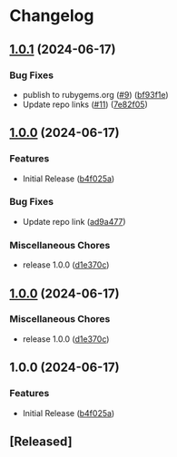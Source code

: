 # Changelog

## [1.0.1](https://github.com/SELISEdigitalplatforms/gotenberg/compare/gotenberg/v1.0.0...gotenberg/v1.0.1) (2024-06-17)


### Bug Fixes

* publish to rubygems.org ([#9](https://github.com/SELISEdigitalplatforms/gotenberg/issues/9)) ([bf93f1e](https://github.com/SELISEdigitalplatforms/gotenberg/commit/bf93f1e1a484240943e2f2f323b8a7d7d1b14800))
* Update repo links ([#11](https://github.com/SELISEdigitalplatforms/gotenberg/issues/11)) ([7e82f05](https://github.com/SELISEdigitalplatforms/gotenberg/commit/7e82f0553272eed9d96b3c983045d904e86ce993))

## [1.0.0](https://github.com/SELISEdigitalplatforms/gotenberg/compare/gotenberg-v1.0.0...gotenberg/v1.0.0) (2024-06-17)


### Features

* Initial Release ([b4f025a](https://github.com/SELISEdigitalplatforms/gotenberg/commit/b4f025aa53448aa818052e8cf1fd46ee1541a7af))


### Bug Fixes

* Update repo link ([ad9a477](https://github.com/SELISEdigitalplatforms/gotenberg/commit/ad9a477656efeec8847e0d84411a45cd7a3b3612))


### Miscellaneous Chores

* release 1.0.0 ([d1e370c](https://github.com/SELISEdigitalplatforms/gotenberg/commit/d1e370caf18bab7647e89aa98ccc02fc56625b95))

## [1.0.0](https://github.com/SELISEdigitalplatforms/gotenberg/compare/gotenberg/v1.0.0...gotenberg/v1.0.0) (2024-06-17)


### Miscellaneous Chores

* release 1.0.0 ([d1e370c](https://github.com/SELISEdigitalplatforms/gotenberg/commit/d1e370caf18bab7647e89aa98ccc02fc56625b95))

## 1.0.0 (2024-06-17)


### Features

* Initial Release ([b4f025a](https://github.com/SELISEdigitalplatforms/gotenberg/commit/b4f025aa53448aa818052e8cf1fd46ee1541a7af))

## [Released]
